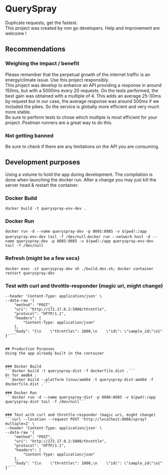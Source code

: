 # QuerySpray
 Duplicate requests, get the fastest.    
 This project was created by non go developers. Help and improvement are welcome !
  

 ## Recommendations
### Weighing the impact / benefit
Please remember that the perpetual growth of the internet traffic is an energy/climate issue. Use this project responsibly.  
This project was develop to enhance an API providing a response in around 150ms, but with a 5000ms every 20 requests. On the tests performed, the best gain was obtained with a multiple of 4. This adds an average 25-30ms by request but in our case, the average response was around 500ms if we included the pikes. So the service is globally more efficient and very much more stable.  
Be sure to perform tests to chose which multiple is most efficient for your project. Postman runners are a great way to do this.
  
### Not getting banned
Be sure to check if there are any limitations on the API you are consuming.
  
## Development purposes
Using a volume to hold the app during development. The compilation is done when launching the docker run.
After a change you may just kill the server head & restart the container. 

### Docker Build
```docker build -t queryspray-env-dev .```
  
### Docker Run
<!-- The -d & tail will keep the container running -->
```docker run -d --name queryspray-dev -p 8085:8085 -v $(pwd):/app queryspray-env-dev tail -f /dev/null```
```docker run --network host -d --name queryspray-dev -p 8085:8085 -v $(pwd):/app queryspray-env-dev tail -f /dev/null```
  

### Refresh (might be a few secs)
```docker exec -it queryspray-dev sh ./build.dev.sh; docker container restart queryspray-dev```
  

### Test with curl and throttle-responder (magic uri, might change)
```curl --location --request POST 'http://localhost:8085/spray?multiple=2' \
--header 'Content-Type: application/json' \
--data-raw '{
    "method": "POST",
    "uri": "http://172.17.0.2:5000/throttle",
    "protocol": "HTTP/1.1",
    "headers": [
        "Content-Type: application/json"
    ],
    "body": "{\n    \"throttle\": 1000,\n    \"id\": \"sample_id\"\n}"
}'```
  

## Production Purposes
Using the app already built in the container


### Docker Build
```docker build -t queryspray-dist -f dockerfile.dist .```
Or for amd64 :
```docker build --platform linux/amd64 -t queryspray-dist-amd64 -f dockerfile.dist .```

### Docker Run
```docker run -d --name queryspray-dist -p 8086:8085 -v $(pwd):/app queryspray-dist tail -f /dev/null```
  

### Test with curl and throttle-responder (magic uri, might change)
```curl --location --request POST 'http://localhost:8086/spray?multiple=2' \
--header 'Content-Type: application/json' \
--data-raw '{
    "method": "POST",
    "uri": "http://172.17.0.2:5000/throttle",
    "protocol": "HTTP/1.1",
    "headers": [
        "Content-Type: application/json"
    ],
    "body": "{\n    \"throttle\": 1000,\n    \"id\": \"sample_id\"\n}"
}'```